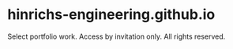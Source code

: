 # hinrichs-engineering.github.io
Select portfolio work. Access by invitation only. All rights reserved.
